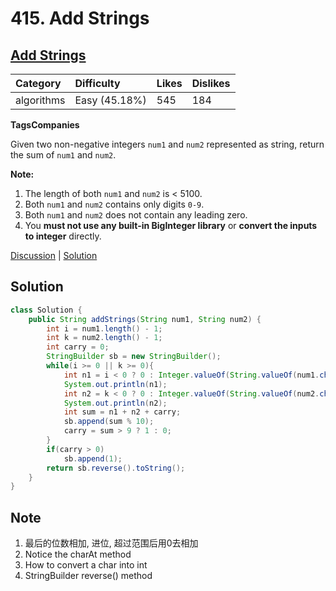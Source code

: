 # 415. Add Strings

## [Add Strings](https://leetcode.com/problems/add-strings/description/)

| Category | Difficulty | Likes | Dislikes |
| :--- | :--- | :--- | :--- |
| algorithms | Easy \(45.18%\) | 545 | 184 |

**TagsCompanies**

Given two non-negative integers `num1` and `num2` represented as string, return the sum of `num1` and `num2`.

**Note:**

1. The length of both `num1` and `num2` is &lt; 5100.
2. Both `num1` and `num2` contains only digits `0-9`.
3. Both `num1` and `num2` does not contain any leading zero.
4. You **must not use any built-in BigInteger library** or **convert the inputs to integer** directly.

[Discussion](https://leetcode.com/problems/add-strings/discuss/?currentPage=1&orderBy=most_votes&query=) \| [Solution](https://leetcode.com/problems/add-strings/solution/)

## Solution

```java
class Solution {
    public String addStrings(String num1, String num2) {
        int i = num1.length() - 1;
        int k = num2.length() - 1;
        int carry = 0;
        StringBuilder sb = new StringBuilder();
        while(i >= 0 || k >= 0){
            int n1 = i < 0 ? 0 : Integer.valueOf(String.valueOf(num1.charAt(i--)));
            System.out.println(n1);
            int n2 = k < 0 ? 0 : Integer.valueOf(String.valueOf(num2.charAt(k--)));
            System.out.println(n2);
            int sum = n1 + n2 + carry;
            sb.append(sum % 10);
            carry = sum > 9 ? 1 : 0;
        }
        if(carry > 0)
            sb.append(1);
        return sb.reverse().toString();
    } 
}
```

## Note

1. 最后的位数相加, 进位, 超过范围后用0去相加
2. Notice the charAt method
3. How to convert a char into int
4. StringBuilder reverse\(\) method




